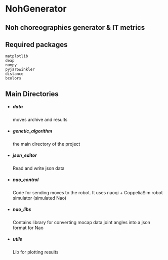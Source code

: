 # NohGenerator
## Noh choreographies generator & IT metrics
## Required packages

    matplotlib
    deap
    numpy
    pyjarowinkler
    distance
    bcolors

## Main Directories
- ##### data
    moves archive and results
    
- ##### genetic_algorithm
    the main directory of the project

- ##### json_editor
    Read and write json data

- ##### nao_control
    Code for sending moves to the robot. It uses naoqi + CoppeliaSim robot simulator (simulated Nao)

- ##### nao_libs
    Contains library for converting mocap data joint angles into a json format for Nao

- ##### utils
    Lib for plotting results
